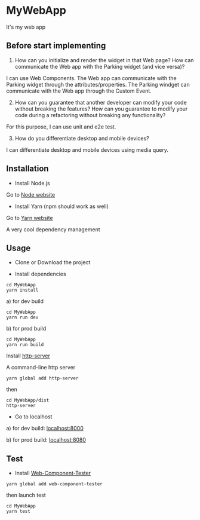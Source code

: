 # MyWebApp

It's my web app

## Before start implementing

1. How can you initialize and render the widget in that Web page? How can communicate
   the Web app with the Parking widget (and vice versa)?

I can use Web Components.
The Web app can communicate with the Parking widget through the attributes/properties.
The Parking windget can communicate with the Web app through the Custom Event.

2. How can you guarantee that another developer can modify your code without breaking
   the features? How can you guarantee to modify your code during a refactoring without
   breaking any functionality?

For this purpose, I can use unit and e2e test.

3. How do you differentiate desktop and mobile devices?

I can differentiate desktop and mobile devices using media query.

## Installation

* Install Node.js

Go to [Node website](https://nodejs.org/en/)

* Install Yarn
  (npm should work as well)

Go to [Yarn website](https://yarnpkg.com/en/docs/install#mac-tab)

A very cool dependency management

## Usage

* Clone or Download the project

* Install dependencies

```
cd MyWebApp
yarn install
```

a) for dev build

```
cd MyWebApp
yarn run dev
```

b) for prod build

```
cd MyWebApp
yarn run build
```

Install [http-server](https://github.com/indexzero/http-server)

A command-line http server

```
yarn global add http-server
```

then

```
cd MyWebApp/dist
http-server
```

* Go to localhost

a) for dev build: [localhost:8000](http://localhost:8000/)

b) for prod build: [localhost:8080](http://localhost:8080/)

## Test

* Install [Web-Component-Tester](https://github.com/Polymer/web-component-tester)

```
yarn global add web-component-tester
```

then launch test

```
cd MyWebApp
yarn test
```

